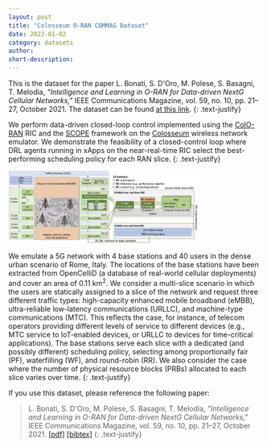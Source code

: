 ```yaml
---
layout: post
title: "Colosseum O-RAN COMMAG Dataset"
date: 2022-01-02
category: datasets
author:
short-description:
---
```


This is the dataset for the paper L. Bonati, S. D'Oro, M. Polese, S. Basagni, T. Melodia, <i>"Intelligence and Learning in O-RAN for Data-driven NextG Cellular Networks,"</i> IEEE Communications Magazine, vol. 59, no. 10, pp. 21–27, October 2021.
The dataset can be found <a href="https://github.com/wineslab/colosseum-oran-commag-dataset" target="_blank">at this link</a>.
{: .text-justify}

We perform data-driven closed-loop control implemented using the [ColO-RAN](/o-ran-frameworks/coloran) RIC and the [SCOPE](/ran-frameworks/scope) framework on the [Colosseum](/experimental-platforms/colosseum) wireless network emulator. We demonstrate the feasibility of a closed-control loop where DRL agents running in xApps on the near-real-time RIC select the best-performing scheduling policy for each RAN slice.
{: .text-justify}

<img src="/assets/post-assets/colosseum-o-ran-commag-architecture.png" class="post-image" alt="SCOPE Experiment Workflow" width="75%">

We emulate a 5G network with 4 base stations and 40 users in the dense urban scenario of Rome, Italy. The locations of the base stations have been extracted from OpenCelliD (a database of real-world cellular deployments) and cover an area of 0.11 km<sup>2</sup>. We consider a multi-slice scenario in which the users are statically assigned to a slice of the network and request three different traffic types: high-capacity enhanced mobile broadband (eMBB), ultra-reliable low-latency communications (URLLC), and machine-type communications (MTC). This reflects the case, for instance, of telecom operators providing different levels of service to different devices (e.g., MTC service to IoT-enabled devices, or URLLC to devices for time-critical applications). The base stations serve each slice with a dedicated (and possibly different) scheduling policy, selecting among proportionally fair (PF), waterfilling (WF), and round-robin (RR). We also consider the case where the number of physical resource blocks (PRBs) allocated to each slice varies over time.
{: .text-justify}

If you use this dataset, please reference the following paper:
> L. Bonati, S. D'Oro, M. Polese, S. Basagni, T. Melodia,
> *"Intelligence and Learning in O-RAN for Data-driven NextG Cellular Networks,"*
> IEEE Communications Magazine, vol. 59, no. 10, pp. 21–27, October 2021.
> <a href="https://ece.northeastern.edu/wineslab/papers/bonati2021intelligence.pdf" target="_blank">[pdf]</a>
> <a href="https://ece.northeastern.edu/wineslab/wines_bibtex/bonati2021intelligence.txt" target="_blank">[bibtex]</a>
> {: .text-justify}
